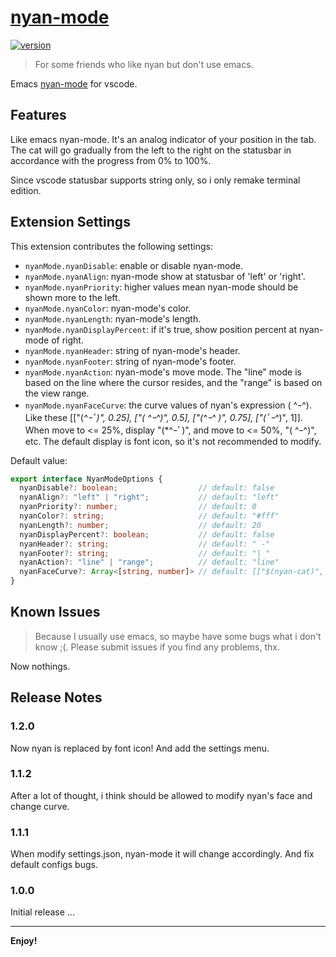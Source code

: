 # [nyan-mode](https://github.com/zakudriver/nyan-mode-vscode)

<a href="https://github.com/zakudriver/nyan-mode-vscode">
  <img alt="version" src="https://vsmarketplacebadge.apphb.com/version-short/zakudriver.nyan-mode.svg" />
</a>

>For some friends who like nyan but don't use emacs.

Emacs [nyan-mode](https://github.com/TeMPOraL/nyan-mode) for vscode.

## Features

Like emacs nyan-mode. It's an analog indicator of your position in the tab. The cat will go gradually from the left to the right on the statusbar in accordance with the progress from 0% to 100%.

Since vscode statusbar supports string only, so i only remake terminal edition.

## Extension Settings

This extension contributes the following settings:

* `nyanMode.nyanDisable`: enable or disable nyan-mode.
* `nyanMode.nyanAlign`: nyan-mode show at statusbar of 'left' or 'right'.
* `nyanMode.nyanPriority`: higher values mean nyan-mode should be shown more to the left.
* `nyanMode.nyanColor`: nyan-mode's color.
* `nyanMode.nyanLength`: nyan-mode's length.
* `nyanMode.nyanDisplayPercent`: if it's true, show position percent at nyan-mode of right.
* `nyanMode.nyanHeader`: string of nyan-mode's header.
* `nyanMode.nyanFooter`: string of nyan-mode's footer.
* `nyanMode.nyanAction`: nyan-mode's move mode. The "line" mode is based on the line where the cursor resides, and the "range" is based on the view range.
* `nyanMode.nyanFaceCurve`: the curve values of nyan's expression ( ^ｰ^). Like these [["(*^ｰﾟ)", 0.25], ["( ^ｰ^)", 0.5], ["(^ｰ^ )", 0.75], ["(ﾟｰ^*)", 1]]. When move to <= 25%, display "(*^ｰﾟ)", and move to <= 50%, "( ^ｰ^)", etc. The default display is font icon, so it's not recommended to modify.


Default value:
```typescript
export interface NyanModeOptions {
  nyanDisable?: boolean;                  // default: false
  nyanAlign?: "left" | "right";           // default: "left"
  nyanPriority?: number;                  // default: 0
  nyanColor?: string;                     // default: "#fff"
  nyanLength?: number;                    // default: 20
  nyanDisplayPercent?: boolean;           // default: false
  nyanHeader?: string;                    // default: " -"
  nyanFooter?: string;                    // default: "| "
  nyanAction?: "line" | "range";          // default: "line"
  nyanFaceCurve?: Array<[string, number]> // default: [["$(nyan-cat)", 1]]
}
```

## Known Issues

>Because I usually use emacs, so maybe have some bugs what i don't know ;(. Please submit issues if you find any problems, thx.

Now nothings.

## Release Notes

### 1.2.0

Now nyan is replaced by font icon! And add the settings menu. 

### 1.1.2

After a lot of thought, i think should be allowed to modify nyan's face and change curve.

### 1.1.1

When modify settings.json, nyan-mode it will change accordingly.
And fix default configs bugs.

### 1.0.0

Initial release ...

---

**Enjoy!**
